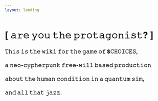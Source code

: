 ```yaml
---
layout: landing
---
```


# \[ 𝚊𝚛𝚎 𝚢𝚘𝚞 𝚝𝚑𝚎 𝚙𝚛𝚘𝚝𝚊𝚐𝚘𝚗𝚒𝚜𝚝? ]

### 𝚃𝚑𝚒𝚜 𝚒𝚜 𝚝𝚑𝚎 𝚠𝚒𝚔𝚒 𝚏𝚘𝚛 𝚝𝚑𝚎 𝚐𝚊𝚖𝚎 𝚘𝚏 $𝙲𝙷𝙾𝙸𝙲𝙴𝚂,&#x20;

### 𝚊 𝚗𝚎𝚘-𝚌𝚢𝚙𝚑𝚎𝚛𝚙𝚞𝚗𝚔 𝚏𝚛𝚎𝚎-𝚠𝚒𝚕𝚕 𝚋𝚊𝚜𝚎𝚍 𝚙𝚛𝚘𝚍𝚞𝚌𝚝𝚒𝚘𝚗

### 𝚊𝚋𝚘𝚞𝚝 𝚝𝚑𝚎 𝚑𝚞𝚖𝚊𝚗 𝚌𝚘𝚗𝚍𝚒𝚝𝚒𝚘𝚗 𝚒𝚗 𝚊 𝚚𝚞𝚊𝚗𝚝𝚞𝚖 𝚜𝚒𝚖,

### 𝚊𝚗𝚍 𝚊𝚕𝚕 𝚝𝚑𝚊𝚝 𝚓𝚊𝚣𝚣.

